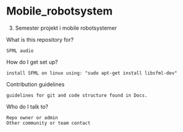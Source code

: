 # Mobile_robotsystem
3. Semester projekt i mobile robotsystemer

What is this repository for?

    SFML audio


How do I get set up?

    install SFML on linux using: "sudo apt-get install libsfml-dev"

Contribution guidelines

    guidelines for git and code structure found in Docs.

Who do I talk to?

    Repo owner or admin
    Other community or team contact

